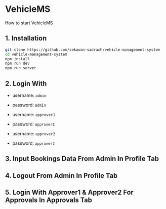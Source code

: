 # VehicleMS

How to start VehicleMS

## 1. Installation

```bash
git clone https://github.com/sekawan-sadrach/vehicle-management-system.git
cd vehicle-management-system
npm install
npm run dev
npm run server
```

## 2. Login With

- username: `admin`
- password: `admin`

- username: `approver1`
- password: `approver1`

- username: `approver2`
- password: `approver2`

## 3. Input Bookings Data From Admin In Profile Tab

## 4. Logout From Admin In Profile Tab

## 5. Login With Approver1 & Approver2 For Approvals In Approvals Tab
